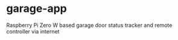 # garage-app
Raspberry Pi Zero W based garage door status tracker and remote controller via internet
